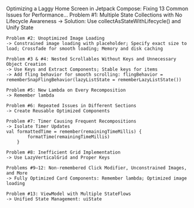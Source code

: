 Optimizing a Laggy Home Screen in Jetpack Compose: Fixing 13 Common Issues for Performance…
	Problem #1: Multiple State Collections with No Lifecycle Awareness
	-> Solution: Use collectAsStateWithLifecycle() and Unify State

	Problem #2: Unoptimized Image Loading
	-> Constrained image loading with placeholder; Specify exact size to load; Crossfade for smooth loading; Memory and disk caching

	Problem #3 & #4: Nested Scrollables Without Keys and Unnecessary Object Creation
	-> Use Keys and Extract Components; Stable keys for items
	-> Add fling behavior for smooth scrolling: flingBehavior = rememberSnapFlingBehavior(lazyListState = rememberLazyListState())
	
	Problem #5: New Lambda on Every Recomposition
	-> Remember lambda

	Problem #6: Repeated Issues in Different Sections
	-> Create Reusable Optimized Components

	Problem #7: Timer Causing Frequent Recompositions
	-> Isolate Timer Updates
	val formattedTime = remember(remainingTimeMillis) {
        	formatTime(remainingTimeMillis)
    	}
	
	Problem #8: Inefficient Grid Implementation
	-> Use LazyVerticalGrid and Proper Keys

	Problems #9–12: Non-remembered Click Modifier, Unconstrained Images, and More
	-> Fully Optimized Card Components: Remember lambda; Optimized image loading

	Problem #13: ViewModel with Multiple StateFlows
	-> Unified State Management: uiState